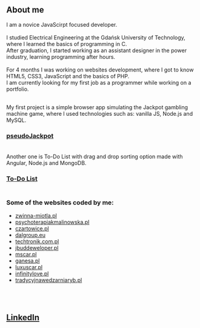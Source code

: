 ## About me
I am a novice JavaScirpt focused developer. <br /> <br />
I studied Electrical Engineering at the Gdańsk University of Technology, where I learned the basics of programming in C. <br />
After graduation, I started working as an assistant designer in the power industry, learning programming after hours. <br /> <br />
For 4 months I was working on websites development, where I got to know HTML5, CSS3, JavaScript and the basics of PHP. <br />
I am currently looking for my first job as a programmer while working on a portfolio. <br /> <br />

My first project is a simple browser app simulating the Jackpot gambling machine game, where I used technologies such as: vanilla JS, Node.js and MySQL.
### [pseudoJackpot](http://drawit.click/) <br /> <br />

Another one is To-Do List with drag and drop sorting option made with Angular, Node.js and MongoDB. 
### [To-Do List](http://drawit.click:443/) <br /> <br />

### Some of the websites coded by me: 
* [zwinna-miotla.pl](https://zwinna-miotla.pl/)
* [psychoterapiakmalinowska.pl](https://psychoterapiakmalinowska.pl/)
* [czartowice.pl](http://czartowice.pl/)
* [dalgroup.eu](http://dalgroup.eu/)
* [techtronik.com.pl](https://techtronik.com.pl/)
* [jbuddeweloper.pl](https://jbuddeweloper.pl/)
* [mscar.pl](https://mscar.pl/)
* [ganesa.pl](https://ganesa.pl/)
* [luxuscar.pl](https://luxuscar.pl/)
* [infinitylove.pl](https://infinitylove.evada.pl/)
* [tradycyjnawedzarniaryb.pl](https://tradycyjnawedzarniaryb.pl/)

<br /> <br />
## [LinkedIn](https://www.linkedin.com/in/paweł-Małek)

